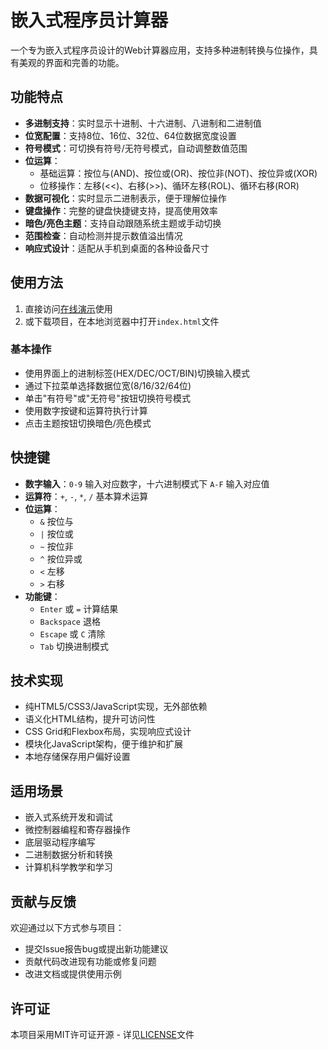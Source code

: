 # 嵌入式程序员计算器

一个专为嵌入式程序员设计的Web计算器应用，支持多种进制转换与位操作，具有美观的界面和完善的功能。

## 功能特点

- **多进制支持**：实时显示十进制、十六进制、八进制和二进制值
- **位宽配置**：支持8位、16位、32位、64位数据宽度设置
- **符号模式**：可切换有符号/无符号模式，自动调整数值范围
- **位运算**：
  - 基础运算：按位与(AND)、按位或(OR)、按位非(NOT)、按位异或(XOR)
  - 位移操作：左移(<<)、右移(>>)、循环左移(ROL)、循环右移(ROR)
- **数据可视化**：实时显示二进制表示，便于理解位操作
- **键盘操作**：完整的键盘快捷键支持，提高使用效率
- **暗色/亮色主题**：支持自动跟随系统主题或手动切换
- **范围检查**：自动检测并提示数值溢出情况
- **响应式设计**：适配从手机到桌面的各种设备尺寸

## 使用方法

1. 直接访问[在线演示](https://example.com/programmer-calculator)使用
2. 或下载项目，在本地浏览器中打开`index.html`文件

### 基本操作

- 使用界面上的进制标签(HEX/DEC/OCT/BIN)切换输入模式
- 通过下拉菜单选择数据位宽(8/16/32/64位)
- 单击"有符号"或"无符号"按钮切换符号模式
- 使用数字按键和运算符执行计算
- 点击主题按钮切换暗色/亮色模式

## 快捷键

- **数字输入**：`0-9` 输入对应数字，十六进制模式下 `A-F` 输入对应值
- **运算符**：`+`, `-`, `*`, `/` 基本算术运算
- **位运算**：
  - `&` 按位与
  - `|` 按位或
  - `~` 按位非
  - `^` 按位异或
  - `<` 左移
  - `>` 右移
- **功能键**：
  - `Enter` 或 `=` 计算结果
  - `Backspace` 退格
  - `Escape` 或 `C` 清除
  - `Tab` 切换进制模式

## 技术实现

- 纯HTML5/CSS3/JavaScript实现，无外部依赖
- 语义化HTML结构，提升可访问性
- CSS Grid和Flexbox布局，实现响应式设计
- 模块化JavaScript架构，便于维护和扩展
- 本地存储保存用户偏好设置

## 适用场景

- 嵌入式系统开发和调试
- 微控制器编程和寄存器操作
- 底层驱动程序编写
- 二进制数据分析和转换
- 计算机科学教学和学习

## 贡献与反馈

欢迎通过以下方式参与项目：

- 提交Issue报告bug或提出新功能建议
- 贡献代码改进现有功能或修复问题
- 改进文档或提供使用示例

## 许可证

本项目采用MIT许可证开源 - 详见[LICENSE](LICENSE)文件 